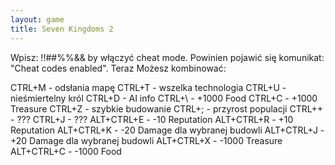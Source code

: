 ```yaml
---
layout: game
title: Seven Kingdoms 2
---
```


Wpisz: !!##%%&& by włączyć cheat mode. Powinien pojawić się 
komunikat: 
"Cheat codes enabled". Teraz Możesz kombinować:
   
CTRL+M 		- odsłania mapę
CTRL+T 		- wszelka technologia
CTRL+U 		- nieśmiertelny król
CTRL+D 		- AI info
CTRL+\ 		- +1000 Food
CTRL+C 		- +1000 Treasure
CTRL+Z 		- szybkie budowanie
CTRL+; 		- przyrost populacji
CTRL++ 		- ???
CTRL+J 		- ???
ALT+CTRL+E 	- -10 Reputation
ALT+CTRL+R 	- +10 Reputation
ALT+CTRL+K 	- -20 Damage dla wybranej budowli
ALT+CTRL+J 	- +20 Damage dla wybranej budowli
ALT+CTRL+X 	- -1000 Treasure
ALT+CTRL+C 	- -1000 Food

